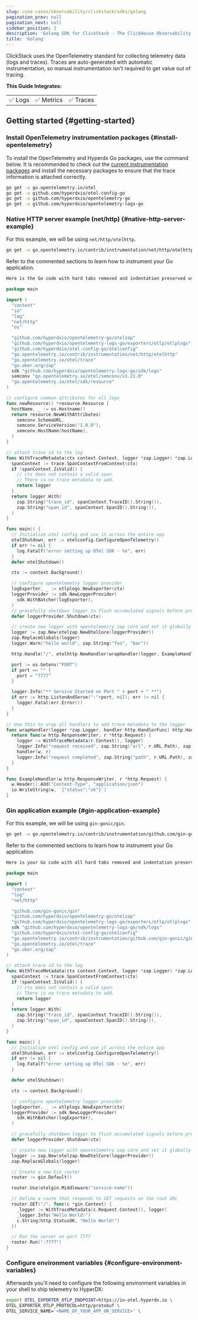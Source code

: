 ```yaml
---
slug: /use-cases/observability/clickstack/sdks/golang
pagination_prev: null
pagination_next: null
sidebar_position: 2
description: 'Golang SDK for ClickStack - The ClickHouse Observability Stack'
title: 'Golang'
---
```


ClickStack uses the OpenTelemetry standard for collecting telemetry data (logs and
traces). Traces are auto-generated with automatic instrumentation, so manual
instrumentation isn't required to get value out of tracing.

**This Guide Integrates:**

<table>
  <tbody>
    <tr>
      <td className="pe-2">✅ Logs</td>
      <td className="pe-2">✅ Metrics</td>
      <td className="pe-2">✅ Traces</td>
    </tr>
  </tbody>
</table>

## Getting started {#getting-started}

### Install OpenTelemetry instrumentation packages {#install-opentelemetry}

To install the OpenTelemetry and Hyperdx Go packages, use the command below. It is recommended to check out the [current instrumentation packages](https://github.com/open-telemetry/opentelemetry-go-contrib/tree/v1.4.0/instrumentation#instrumentation-packages) and install the necessary packages to ensure that the trace information is attached correctly.

```bash
go get -u go.opentelemetry.io/otel
go get -u github.com/hyperdxio/otel-config-go
go get -u github.com/hyperdxio/opentelemetry-go
go get -u github.com/hyperdxio/opentelemetry-logs-go
```


### Native HTTP server example (net/http) {#native-http-server-example}

For this example, we will be using `net/http/otelhttp`.

```sh
go get -u go.opentelemetry.io/contrib/instrumentation/net/http/otelhttp
```

Refer to the commented sections to learn how to instrument your Go application.

```go
Here is the Go code with hard tabs removed and indentation preserved using spaces:

package main

import (
  "context"
  "io"
  "log"
  "net/http"
  "os"

  "github.com/hyperdxio/opentelemetry-go/otelzap"
  "github.com/hyperdxio/opentelemetry-logs-go/exporters/otlp/otlplogs"
  "github.com/hyperdxio/otel-config-go/otelconfig"
  "go.opentelemetry.io/contrib/instrumentation/net/http/otelhttp"
  "go.opentelemetry.io/otel/trace"
  "go.uber.org/zap"
  sdk "github.com/hyperdxio/opentelemetry-logs-go/sdk/logs"
  semconv "go.opentelemetry.io/otel/semconv/v1.21.0"
  "go.opentelemetry.io/otel/sdk/resource"
)

// configure common attributes for all logs
func newResource() *resource.Resource {
  hostName, _ := os.Hostname()
  return resource.NewWithAttributes(
    semconv.SchemaURL,
    semconv.ServiceVersion("1.0.0"),
    semconv.HostName(hostName),
  )
}

// attach trace id to the log
func WithTraceMetadata(ctx context.Context, logger *zap.Logger) *zap.Logger {
  spanContext := trace.SpanContextFromContext(ctx)
  if !spanContext.IsValid() {
    // ctx does not contain a valid span.
    // There is no trace metadata to add.
    return logger
  }
  return logger.With(
    zap.String("trace_id", spanContext.TraceID().String()),
    zap.String("span_id", spanContext.SpanID().String()),
  )
}

func main() {
  // Initialize otel config and use it across the entire app
  otelShutdown, err := otelconfig.ConfigureOpenTelemetry()
  if err != nil {
    log.Fatalf("error setting up OTel SDK - %e", err)
  }
  defer otelShutdown()

  ctx := context.Background()

  // configure opentelemetry logger provider
  logExporter, _ := otlplogs.NewExporter(ctx)
  loggerProvider := sdk.NewLoggerProvider(
    sdk.WithBatcher(logExporter),
  )
  // gracefully shutdown logger to flush accumulated signals before program finish
  defer loggerProvider.Shutdown(ctx)

  // create new logger with opentelemetry zap core and set it globally
  logger := zap.New(otelzap.NewOtelCore(loggerProvider))
  zap.ReplaceGlobals(logger)
  logger.Warn("hello world", zap.String("foo", "bar"))

  http.Handle("/", otelhttp.NewHandler(wrapHandler(logger, ExampleHandler), "example-service"))

  port := os.Getenv("PORT")
  if port == "" {
    port = "7777"
  }

  logger.Info("** Service Started on Port " + port + " **")
  if err := http.ListenAndServe(":"+port, nil); err != nil {
    logger.Fatal(err.Error())
  }
}

// Use this to wrap all handlers to add trace metadata to the logger
func wrapHandler(logger *zap.Logger, handler http.HandlerFunc) http.HandlerFunc {
  return func(w http.ResponseWriter, r *http.Request) {
    logger := WithTraceMetadata(r.Context(), logger)
    logger.Info("request received", zap.String("url", r.URL.Path), zap.String("method", r.Method))
    handler(w, r)
    logger.Info("request completed", zap.String("path", r.URL.Path), zap.String("method", r.Method))
  }
}

func ExampleHandler(w http.ResponseWriter, r *http.Request) {
  w.Header().Add("Content-Type", "application/json")
  io.WriteString(w, `{"status":"ok"}`)
}
```


### Gin application example {#gin-application-example}

For this example, we will be using `gin-gonic/gin`.

```sh
go get -u go.opentelemetry.io/contrib/instrumentation/github.com/gin-gonic/gin/otelgin
```

Refer to the commented sections to learn how to instrument your Go application.

```go
Here is your Go code with all hard tabs removed and indentation preserved using spaces:

package main

import (
  "context"
  "log"
  "net/http"

  "github.com/gin-gonic/gin"
  "github.com/hyperdxio/opentelemetry-go/otelzap"
  "github.com/hyperdxio/opentelemetry-logs-go/exporters/otlp/otlplogs"
  sdk "github.com/hyperdxio/opentelemetry-logs-go/sdk/logs"
  "github.com/hyperdxio/otel-config-go/otelconfig"
  "go.opentelemetry.io/contrib/instrumentation/github.com/gin-gonic/gin/otelgin"
  "go.opentelemetry.io/otel/trace"
  "go.uber.org/zap"
)

// attach trace id to the log
func WithTraceMetadata(ctx context.Context, logger *zap.Logger) *zap.Logger {
  spanContext := trace.SpanContextFromContext(ctx)
  if !spanContext.IsValid() {
    // ctx does not contain a valid span.
    // There is no trace metadata to add.
    return logger
  }
  return logger.With(
    zap.String("trace_id", spanContext.TraceID().String()),
    zap.String("span_id", spanContext.SpanID().String()),
  )
}

func main() {
  // Initialize otel config and use it across the entire app
  otelShutdown, err := otelconfig.ConfigureOpenTelemetry()
  if err != nil {
    log.Fatalf("error setting up OTel SDK - %e", err)
  }

  defer otelShutdown()

  ctx := context.Background()

  // configure opentelemetry logger provider
  logExporter, _ := otlplogs.NewExporter(ctx)
  loggerProvider := sdk.NewLoggerProvider(
    sdk.WithBatcher(logExporter),
  )

  // gracefully shutdown logger to flush accumulated signals before program finish
  defer loggerProvider.Shutdown(ctx)

  // create new logger with opentelemetry zap core and set it globally
  logger := zap.New(otelzap.NewOtelCore(loggerProvider))
  zap.ReplaceGlobals(logger)

  // Create a new Gin router
  router := gin.Default()

  router.Use(otelgin.Middleware("service-name"))

  // Define a route that responds to GET requests on the root URL
  router.GET("/", func(c *gin.Context) {
    _logger := WithTraceMetadata(c.Request.Context(), logger)
    _logger.Info("Hello World!")
    c.String(http.StatusOK, "Hello World!")
  })

  // Run the server on port 7777
  router.Run(":7777")
}
```


### Configure environment variables {#configure-environment-variables}

Afterwards you'll need to configure the following environment variables in your
shell to ship telemetry to HyperDX:

```sh
export OTEL_EXPORTER_OTLP_ENDPOINT=https://in-otel.hyperdx.io \
OTEL_EXPORTER_OTLP_PROTOCOL=http/protobuf \
OTEL_SERVICE_NAME='<NAME_OF_YOUR_APP_OR_SERVICE>' \
```
